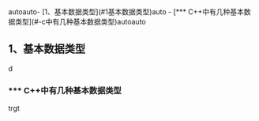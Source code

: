 <!-- TOC -->autoauto- [1、基本数据类型](#1基本数据类型)auto    - [*** C++中有几种基本数据类型](#-c中有几种基本数据类型)autoauto<!-- /TOC -->

## 1、基本数据类型
d
### *** C++中有几种基本数据类型 
trgt 